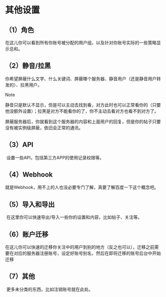 # **其他设置**

## 	（1）角色

​	在这儿你可以看到所有你账号被分配的用户组，以及针对你账号实际的一些策略显示总和。

## 	（2）静音/拉黑

​	你希望屏蔽什么文字、什么关键词、屏蔽哪个服务器、静音用户（还是静音用户转发的）、拉黑用户。

> [!NOTE]
>
> ​	静音只是默认不显示，但是可以主动去找到看，对方此时也可以正常看你的（只要他没额外设置）；拉黑是对方不能看你的了，你不主动去看对方也看不到对方了。
>
> ​	屏蔽服务器后，你就看到这个服务器的内容和上面用户的回复，但是你的帖子只要没有被实例级屏蔽，依旧会正常的通讯。

## （3）API

​	设置一些API，包括第三方APP的使用记录权限等。

## （4）Webhook

​	就是Webhook，用不上的人也没必要专门了解，真要了解百度一下这个概念吧。

## （5）导入和导出

​	在这里你可以快速导出/导入一些你的设置和内容，比如帖子、关注等。

## （6）账户迁移

​	在这儿你可以快速的迁移你关注中的用户到别的地方（反之也可以），迁移之前需要在对应的服务器注册账号，设定好账号别名，然后在即将迁移的账号后台中开始迁移

## （7）其他

​	更多未分类的东西，比如注销账号就在此处。